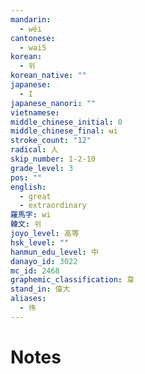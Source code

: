 ```yaml
---
mandarin:
  - wěi
cantonese:
  - wai5
korean:
  - 위
korean_native: ""
japanese:
  - I
japanese_nanori: ""
vietnamese:
middle_chinese_initial: 0
middle_chinese_final: ʉi
stroke_count: "12"
radical: 人
skip_number: 1-2-10
grade_level: 3
pos: ""
english:
  - great
  - extraordinary
羅馬字: wi
韓文: 위
joyo_level: 高等
hsk_level: ""
hanmun_edu_level: 中
danayo_id: 3022
mc_id: 2468
graphemic_classification: 韋
stand_in: 偉大
aliases:
  - 伟
---
```


# Notes
